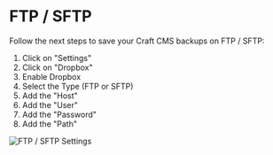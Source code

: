 # FTP / SFTP

Follow the next steps to save your Craft CMS backups on FTP / SFTP:

1.  Click on "Settings"
2.  Click on "Dropbox"
3.  Enable Dropbox
4.  Select the Type (FTP or SFTP)
5.  Add the "Host"
6.  Add the "User"
7.  Add the "Password"
8.  Add the "Path"

![FTP / SFTP Settings](https://enupal.com/assets/docs/11-enupal-backup-docs.png)